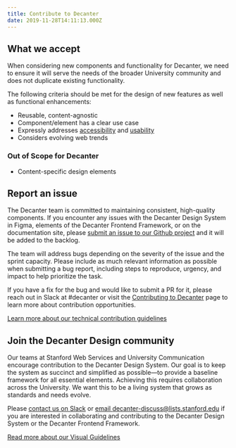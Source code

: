 ```yaml
---
title: Contribute to Decanter
date: 2019-11-28T14:11:13.000Z
---
```

## What we accept

<p class="su-intro-text">When considering new components and functionality for Decanter, we need to ensure it will serve the needs of the broader University community and does not duplicate existing functionality.</p> 

The following criteria should be met for the design of new features as well as functional enhancements:

* Reusable, content-agnostic
* Component/element has a clear use case
* Expressly addresses [accessibility](/page/page-about-why-decanter-accessibility/) and [usability](/page/usability/)
* Considers evolving web trends

### Out of Scope for Decanter

* Content-specific design elements

## Report an issue

The Decanter team is committed to maintaining consistent, high-quality components. If you encounter any issues with the Decanter Design System in Figma, elements of the Decanter Frontend Framework, or on the documentation site, please [submit an issue to our Github project](https://github.com/SU-SWS/decanter) and it will be added to the backlog.

The team will address bugs depending on the severity of the issue and the sprint capacity. Please include as much relevant information as possible when submitting a bug report, including steps to reproduce, urgency, and impact to help prioritize the task.

If you have a fix for the bug and would like to submit a PR for it, please reach out in Slack at #decanter or visit the [Contributing to Decanter](/page/about-contributing-what-can-i-contribute/) page to learn more about contribution opportunities.

<a href="/page/about-contributing/" class="su-button">Learn more about our technical contribution guidelines</a>

## Join the Decanter Design community

Our teams at Stanford Web Services and University Communication encourage contribution to the Decanter Design System. Our goal is to keep the system as succinct and simplified as possible—to provide a baseline framework for all essential elements.  Achieving this requires collaboration across the University. We want this to be a living system that grows as standards and needs evolve. 

Please [contact us on Slack](/page/about-contributing-how-to-communicate/) or [email decanter-discuss@lists.stanford.edu](mailto:decanter-discuss@lists.stanford.edu) if you are interested in collaborating and contributing to the Decanter Design System or the Decanter Frontend Framework.

<a href="/page/visual-guidelines/" class="su-button"> Read more about our Visual Guidelines</a>
